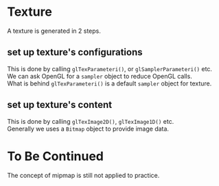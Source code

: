 ﻿# Texture
A texture is generated in 2 steps.
## set up texture's configurations
This is done by calling `glTexParameteri()`, or `glSamplerParameteri()` etc.  
We can ask OpenGL for a `sampler` object to reduce OpenGL calls.  
What is behind `glTexParameteri()` is a default `sampler` object for texture.
## set up texture's content
This is done by calling `glTexImage2D()`, `glTexImage1D()` etc.  
Generally we uses a `Bitmap` object to provide image data.
# To Be Continued
The concept of mipmap is still not applied to practice.
